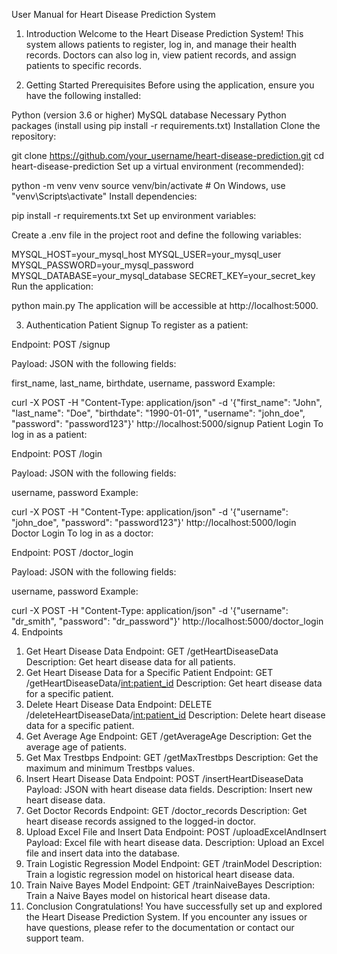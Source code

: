 User Manual for Heart Disease Prediction System

1. Introduction <a name="introduction"></a>
Welcome to the Heart Disease Prediction System! This system allows patients to register, log in, and manage their health records. Doctors can also log in, view patient records, and assign patients to specific records.

2. Getting Started <a name="getting-started"></a>
Prerequisites <a name="prerequisites"></a>
Before using the application, ensure you have the following installed:

Python (version 3.6 or higher)
MySQL database
Necessary Python packages (install using pip install -r requirements.txt)
Installation <a name="installation"></a>
Clone the repository:


git clone https://github.com/your_username/heart-disease-prediction.git
cd heart-disease-prediction
Set up a virtual environment (recommended):


python -m venv venv
source venv/bin/activate  # On Windows, use "venv\Scripts\activate"
Install dependencies:

pip install -r requirements.txt
Set up environment variables:

Create a .env file in the project root and define the following variables:


MYSQL_HOST=your_mysql_host
MYSQL_USER=your_mysql_user
MYSQL_PASSWORD=your_mysql_password
MYSQL_DATABASE=your_mysql_database
SECRET_KEY=your_secret_key
Run the application:

python main.py
The application will be accessible at http://localhost:5000.

3. Authentication <a name="authentication"></a>
Patient Signup <a name="patient-signup"></a>
To register as a patient:

Endpoint: POST /signup

Payload: JSON with the following fields:

first_name, last_name, birthdate, username, password
Example:


curl -X POST -H "Content-Type: application/json" -d '{"first_name": "John", "last_name": "Doe", "birthdate": "1990-01-01", "username": "john_doe", "password": "password123"}' http://localhost:5000/signup
Patient Login <a name="patient-login"></a>
To log in as a patient:

Endpoint: POST /login

Payload: JSON with the following fields:

username, password
Example:


curl -X POST -H "Content-Type: application/json" -d '{"username": "john_doe", "password": "password123"}' http://localhost:5000/login
Doctor Login <a name="doctor-login"></a>
To log in as a doctor:

Endpoint: POST /doctor_login

Payload: JSON with the following fields:

username, password
Example:


curl -X POST -H "Content-Type: application/json" -d '{"username": "dr_smith", "password": "dr_password"}' http://localhost:5000/doctor_login
4. Endpoints <a name="endpoints"></a>
1. Get Heart Disease Data <a name="1-get-heart-disease-data"></a>
Endpoint: GET /getHeartDiseaseData
Description: Get heart disease data for all patients.
2. Get Heart Disease Data for a Specific Patient <a name="2-get-heart-disease-data-for-a-specific-patient"></a>
Endpoint: GET /getHeartDiseaseData/<int:patient_id>
Description: Get heart disease data for a specific patient.
3. Delete Heart Disease Data <a name="3-delete-heart-disease-data"></a>
Endpoint: DELETE /deleteHeartDiseaseData/<int:patient_id>
Description: Delete heart disease data for a specific patient.
4. Get Average Age <a name="4-get-average-age"></a>
Endpoint: GET /getAverageAge
Description: Get the average age of patients.
5. Get Max Trestbps <a name="5-get-max-trestbps"></a>
Endpoint: GET /getMaxTrestbps
Description: Get the maximum and minimum Trestbps values.
6. Insert Heart Disease Data <a name="6-insert-heart-disease-data"></a>
Endpoint: POST /insertHeartDiseaseData
Payload: JSON with heart disease data fields.
Description: Insert new heart disease data.
7. Get Doctor Records <a name="7-get-doctor-records"></a>
Endpoint: GET /doctor_records
Description: Get heart disease records assigned to the logged-in doctor.
8. Upload Excel File and Insert Data <a name="8-upload-excel-file-and-insert-data"></a>
Endpoint: POST /uploadExcelAndInsert
Payload: Excel file with heart disease data.
Description: Upload an Excel file and insert data into the database.
9. Train Logistic Regression Model <a name="9-train-logistic-regression-model"></a>
Endpoint: GET /trainModel
Description: Train a logistic regression model on historical heart disease data.
10. Train Naive Bayes Model <a name="10-train-naive-bayes-model"></a>
Endpoint: GET /trainNaiveBayes
Description: Train a Naive Bayes model on historical heart disease data.
5. Conclusion <a name="conclusion"></a>
Congratulations! You have successfully set up and explored the Heart Disease Prediction System. If you encounter any issues or have questions, please refer to the documentation or contact our support team.
